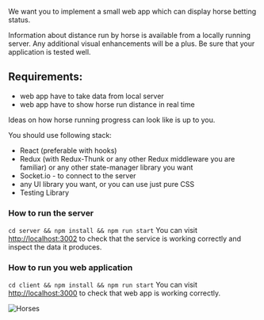 We want you to implement a small web app which can display horse betting status.

Information about distance run by horse is available from a locally running server.
Any additional visual enhancements will be a plus. 
Be sure that your application is tested well.

## Requirements:
- web app have to take data from local server
- web app have to show horse run distance in real time 

Ideas on how horse running progress can look like is up to you.

You should use following stack:
- React (preferable with hooks)
- Redux (with Redux-Thunk or any other Redux middleware you are familiar) or any other state-manager library you want
- Socket.io - to connect to the server
- any UI library you want, or you can use just pure CSS
- Testing Library

### How to run the server
```cd server && npm install && npm run start```
You can visit [http://localhost:3002](http://localhost:3002) to check that the service is working correctly and inspect the data it produces.

### How to run you web application
```cd client && npm install && npm run start```
You can visit [http://localhost:3000](http://localhost:3000) to check that web app is working correctly.


![Horses](https://raw.githubusercontent.com/zakhar-bozhok-jito/jun-frontend-test-task/main/horses.gif)

